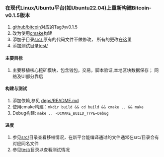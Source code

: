 ### 在现代Linux/Ubuntu平台(如Ubuntu22.04)上重新构建Bitcoin-v0.1.5版本

1. [github/bitcoin](https://github.com/bitcoin/bitcoin/tags)对应的Tag为v0.1.5
2. 改为使用[cmake](https://cmake.org/)构建
3. 添加子目录[src/](/src),原有的代码文件不做修改， 所有的更改在这里
4. 添加测试目录[test/](/test)

#### 主要目标	

1. 主要移植核心挖矿模块，包含钱包，交易，脚本验证,本地区块数据保存； 网络及UI部分靠后
	
#### 构建与测试

1. 添加依赖,参见 [deps/README.md](/deps/README.md)
2. 使用cmake构建：`mkdir build && cd build && cmake .. && make`
3. Debug构建: `make .. -DCMAKE_BUILD_TYPE=Debug`

#### 进度

1. 参见[src/](/src)目录查看移植情况，在新平台能编译通过的文件通常在src/目录会有对应同名文件
2. 参见[test/](/test)目录以查看测试情况